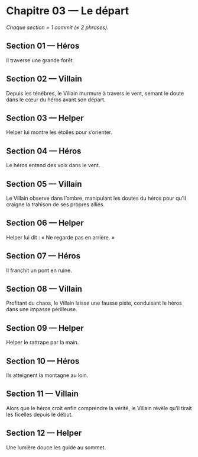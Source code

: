 # Chapitre 03 — Le départ

_Chaque section = 1 commit (≤ 2 phrases)._

## Section 01 — Héros
Il traverse une grande forêt.

## Section 02 — Villain
<!-- Écrivez ici (≤ 2 phrases). -->
Depuis les ténèbres, le Villain murmure à travers le vent, semant le doute dans le cœur du héros avant son départ.
## Section 03 — Helper
Helper lui montre les étoiles pour s’orienter.

## Section 04 — Héros
Le héros entend des voix dans le vent.

## Section 05 — Villain
<!-- Écrivez ici (≤ 2 phrases). -->
Le Villain observe dans l’ombre, manipulant les doutes du héros pour qu’il craigne la trahison de ses propres alliés.

## Section 06 — Helper
Helper lui dit : « Ne regarde pas en arrière. »

## Section 07 — Héros
Il franchit un pont en ruine.

## Section 08 — Villain
<!-- Écrivez ici (≤ 2 phrases). -->
Profitant du chaos, le Villain laisse une fausse piste, conduisant le héros dans une impasse périlleuse.

## Section 09 — Helper
Helper le rattrape par la main.

## Section 10 — Héros
Ils atteignent la montagne au loin.

## Section 11 — Villain
<!-- Écrivez ici (≤ 2 phrases). -->
Alors que le héros croit enfin comprendre la vérité, le Villain révèle qu’il tirait les ficelles depuis le début.

## Section 12 — Helper
Une lumière douce les guide au sommet.
